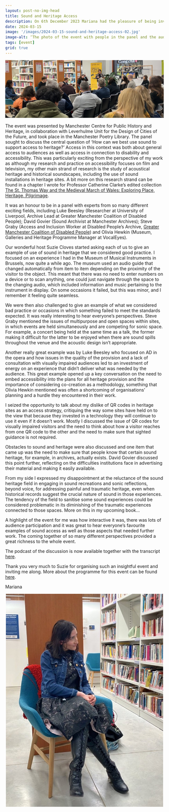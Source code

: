 ```yaml
---
layout: post-no-img-head
title: Sound and Heritage Access
description: On 6th December 2023 Mariana had the pleasure of being invited to join a panel organised by Suzie Cloves from Manchester Metropolitan University.
date: 2024-03-15
image: '/images/2024-03-15-sound-and-heritage-access-02.jpg'
image-alt: ‘The photo of the event with people in the panel and the audience.’
tags: [event]
grid: true
---
```


![The photo of the event with people in the panel and the audience.](/images/2024-03-15-sound-and-heritage-access-02.jpg)

The event was presented by Manchester Centre for Public History and Heritage, in collaboration with Leverhulme Unit for the Design of Cities of the Future, and took place in the Manchester Poetry Library. The panel sought to discuss the central question of ‘How can we best use sound to support access to heritage?’ Access in this context was both about general access to audiences as well as access in connection to disability and accessibility. This was particularly exciting from the perspective of my work as although my research and practice on accessibility focuses on film and television, my other main strand of research is the study of acoustical heritage and historical soundscapes, including the use of sound installations in heritage sites. A bit more on this research strand can be found in a chapter I wrote for Professor Catherine Clarke’s edited collection [The St. Thomas Way and the Medieval March of Wales: Exploring Place, Heritage, Pilgrimage](https://www.arc-humanities.org/9781641892469/the-st-thomas-way-and-the-medieval-march-of-wales/).

It was an honour to be in a panel with experts from so many different exciting fields, including Luke Beesley (Researcher at University of Liverpool, Archive Lead at Greater Manchester Coalition of Disabled People); David Govier (Sound Archivist at Manchester Archives); Steve Graby (Access and Inclusion Worker at Disabled People’s Archive, [Greater Manchester Coalition of Disabled People](https://gmcdp.com/)) and Olivia Hewkin (Museum, Galleries and Heritage Programme Manager at VocalEyes). 

Our wonderful host Suzie Cloves started asking each of us to give an example of use of sound in heritage that we considered good practice. I focused on an experience I had in the Museum of Musical Instruments in Brussels, now quite a while ago. The museum used an audio guide that changed automatically from item to item depending on the proximity of the visitor to the object. This meant that there was no need to enter numbers on a device or to scan anything, one could just navigate through the space to the changing audio, which included information and music pertaining to the instrument in display. On some occasions it failed, but this was minor, and I remember it feeling quite seamless.  

We were then also challenged to give an example of what we considered bad practice or occasions in which something failed to meet the standards expected. It was really interesting to hear everyone’s perspectives. Steve Graby mentioned the issues of multipurpose and open spaces within sites, in which events are held simultaneously and are competing for sonic space. For example, a concert being held at the same time as a talk, the former making it difficult for the latter to be enjoyed when there are sound spills throughout the venue and the acoustic design isn’t appropriate. 

Another really great example was by Luke Beesley who focused on AD in the opera and how issues in the quality of the provision and a lack of consultation with visually impaired audiences led to an investment of energy on an experience that didn’t deliver what was needed by the audience. This great example opened up a key conversation on the need to embed accessibility into the plans for all heritage provision and the importance of considering co-creation as a methodology, something that Olivia Hewkin mentioned was often a shortcoming of organisations’ planning and a hurdle they encountered in their work.

I seized the opportunity to talk about my dislike of QR codes in heritage sites as an access strategy, critiquing the way some sites have held on to the view that because they invested in a technology they will continue to use it even if it doesn’t work. Mostly I discussed the issue of QR codes for visually impaired visitors and the need to think about how a visitor reaches from one QR code to the other and the need to make sure that sighted guidance is not required.

Obstacles to sound and heritage were also discussed and one item that came up was the need to make sure that people know that certain sound heritage, for example, in archives, actually exists. David Govier discussed this point further, reflecting on the difficulties institutions face in advertising their material and making it easily available.    

From my side I expressed my disappointment at the reluctance of the sound heritage field in engaging in sound recreations and sonic reflections, beyond voice, for addressing painful and traumatic heritage, even when historical records suggest the crucial nature of sound in those experiences. The tendency of the field to sanitise some sound experiences could be considered problematic in its diminishing of the traumatic experiences connected to those spaces. More on this in my upcoming book… 

A highlight of the event for me was how interactive it was, there was lots of audience participation and it was great to hear everyone’s favourite examples of sound access as well as those aspects that needed further work. The coming together of so many different perspectives provided a great richness to the whole event.

The podcast of the discussion is now available together with the transcript [here](https://mcphh.wordpress.com/2024/01/26/how-best-can-we-use-sound-to-access-heritage-public-discussion-6-december-2023-manchester-poetry-library-podcast/).

Thank you very much to Suzie for organising such an insightful event and inviting me along. More about the programme for this event can be found [here](https://pastandpresent.org.uk/registration-and-programme-for-sound-to-access-heritage-event/).

Mariana

<center><img src="/images/2024-03-15-sound-and-heritage-access-01.jpg" width="500"></center>